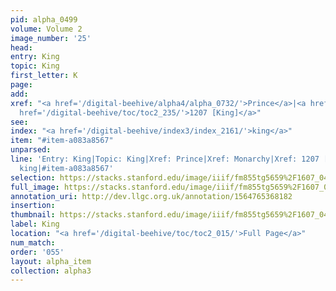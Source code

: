```yaml
---
pid: alpha_0499
volume: Volume 2
image_number: '25'
head: 
entry: King
topic: King
first_letter: K
page: 
add: 
xref: "<a href='/digital-beehive/alpha4/alpha_0732/'>Prince</a>|<a href='/digital-beehive/alpha3/alpha_0601/'>Monarchy</a>|<a
  href='/digital-beehive/toc/toc2_235/'>1207 [King]</a>"
see: 
index: "<a href='/digital-beehive/index3/index_2161/'>king</a>"
item: "#item-a083a8567"
unparsed: 
line: 'Entry: King|Topic: King|Xref: Prince|Xref: Monarchy|Xref: 1207 [King]|Index:
  king|#item-a083a8567'
selection: https://stacks.stanford.edu/image/iiif/fm855tg5659%2F1607_0492/337,2245,3079,476/full/0/default.jpg
full_image: https://stacks.stanford.edu/image/iiif/fm855tg5659%2F1607_0492/full/full/0/default.jpg
annotation_uri: http://dev.llgc.org.uk/annotation/1564765368182
insertion: 
thumbnail: https://stacks.stanford.edu/image/iiif/fm855tg5659%2F1607_0492/337,2245,600,180/250,/0/default.jpg
label: King
location: "<a href='/digital-beehive/toc/toc2_015/'>Full Page</a>"
num_match: 
order: '055'
layout: alpha_item
collection: alpha3
---
```

